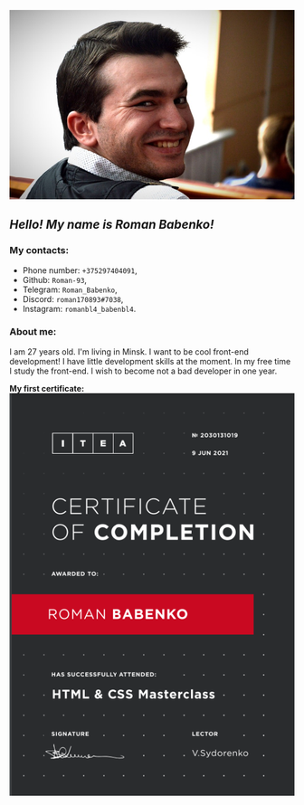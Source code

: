 ![My photo](/img/portret.jpg)


## _Hello! My name is __Roman Babenko__!_

### My contacts:
* Phone number: `+375297404091`,
* Github: `Roman-93`,
* Telegram: `Roman_Babenko`,
* Discord: `roman170893#7038`,
* Instagram: `romanbl4_babenbl4`.


### About me:
I am 27 years old. I'm living in Minsk.
I want to be cool front-end development!
I have little development skills at the moment.
In my free time I study the front-end.
I wish to become not a bad developer in one year.

 __My first certificate:__ 
 ![My sertificate](/img/sertificate.png)